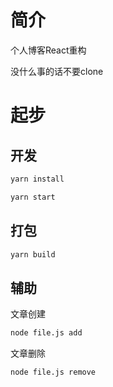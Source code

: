 # 简介

个人博客React重构

没什么事的话不要clone

# 起步

## 开发


```cmd
yarn install

yarn start
```

## 打包

```cmd
yarn build
```

## 辅助

文章创建

```cmd
node file.js add
```

文章删除

```cmd
node file.js remove
```
